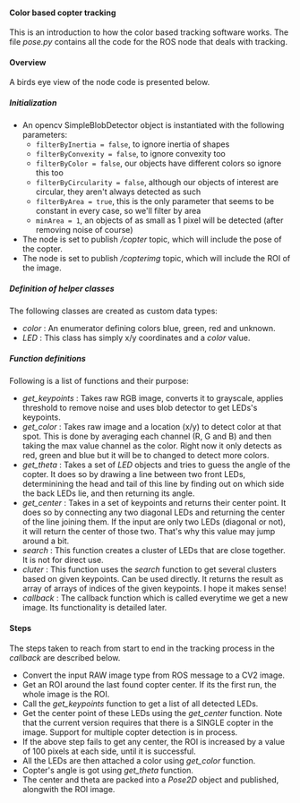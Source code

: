 #### Color based copter tracking

This is an introduction to how the color based tracking software works. The file _pose.py_ contains all the
code for the ROS node that deals with tracking.

#### Overview

A birds eye view of the node code is presented below.

##### Initialization

- An opencv SimpleBlobDetector object is instantiated with the following parameters:
	- `filterByInertia = false`, to ignore inertia of shapes
	- `filterByConvexity = false`, to ignore convexity too
	- `filterByColor = false`, our objects have different colors so ignore this too
	- `filterByCircularity = false`, although our objects of interest are circular, they aren't always detected as such
	- `filterByArea = true`, this is the only parameter that seems to be constant in every case, so we'll filter by area
	- `minArea = 1`, an objects of as small as 1 pixel will be detected (after removing noise of course)
- The node is set to publish _/copter_ topic, which will include the pose of the copter.
- The node is set to publish _/copterimg_ topic, which will include the ROI of the image.

##### Definition of helper classes

The following classes are created as custom data types:

- _color_ : An enumerator defining colors blue, green, red and unknown.
- _LED_ : This class has simply x/y coordinates and a _color_ value.

##### Function definitions

Following is a list of functions and their purpose:

- _get\_keypoints_ : Takes raw RGB image, converts it to grayscale, applies threshold to remove noise and uses blob detector
  to get LEDs's keypoints.
- _get\_color_ : Takes raw image and a location (x/y) to detect color at that spot. This is done by averaging each channel
  (R, G and B) and then taking the max value channel as the color. Right now it only detects as red, green and blue but it will be
  to changed to detect more colors.
- _get\_theta_ : Takes a set of _LED_ objects and tries to guess the angle of the copter. It does so by drawing a line between two
  front LEDs, determinining the head and tail of this line by finding out on which side the back LEDs lie, and then returning its angle.
- _get\_center_ : Takes in a set of keypoints and returns their center point. It does so by connecting any two diagonal LEDs and returning
  the center of the line joining them. If the input are only two LEDs (diagonal or not), it will return the center of those two. That's why
  this value may jump around a bit.
- _search_ : This function creates a cluster of LEDs that are close together. It is not for direct use.
- _cluter_ : This function uses the _search_ function to get several clusters based on given keypoints. Can be used directly. It returns the
  result as array of arrays of indices of the given keypoints. I hope it makes sense!
- _callback_ : The callback function which is called everytime we get a new image. Its functionality is detailed later.

#### Steps

The steps taken to reach from start to end in the tracking process in the _callback_ are described below.

- Convert the input RAW image type from ROS message to a CV2 image.
- Get an ROI around the last found copter center. If its the first run, the whole image is the ROI.
- Call the _get\_keypoints_ function to get a list of all detected LEDs.
- Get the center point of these LEDs using the _get\_center_ function. Note that the current version requires that there is a SINGLE copter
  in the image. Support for multiple copter detection is in process.
- If the above step fails to get any center, the ROI is increased by a value of 100 pixels at each side, until it is successful.
- All the LEDs are then attached a color using _get\_color_ function.
- Copter's angle is got using _get\_theta_ function.
- The center and theta are packed into a _Pose2D_ object and published, alongwith the ROI image.
